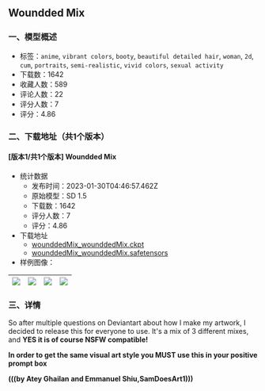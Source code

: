 ## Woundded Mix
### 一、模型概述

- 标签：`anime`, `vibrant colors`, `booty`, `beautiful detailed hair`, `woman`, `2d`, `cum`, `portraits`, `semi-realistic`, `vivid colors`, `sexual activity`
- 下载数：1642
- 收藏人数：589
- 评论人数：22
- 评分人数：7
- 评分：4.86

### 二、下载地址（共1个版本）

#### [版本1/共1个版本] Woundded Mix

- 统计数据
  - 发布时间：2023-01-30T04:46:57.462Z
  - 原始模型：SD 1.5
  - 下载数：1642
  - 评分人数：7
  - 评分：4.86
- 下载地址
  - [wounddedMix_wounddedMix.ckpt](https://civitai.com/api/download/models/4047?type=Model&format=PickleTensor&size=full&fp=fp16)
  - [wounddedMix_wounddedMix.safetensors](https://civitai.com/api/download/models/4047)
- 样例图像：

| <img src="https://image.civitai.com/xG1nkqKTMzGDvpLrqFT7WA/d752c17b-d2c0-4792-0ed1-52cccdd39100/width=450/61406.jpeg" /> | <img src="https://image.civitai.com/xG1nkqKTMzGDvpLrqFT7WA/e9fee1f3-927c-4e6a-b443-41a1715fca00/width=450/61405.jpeg" /> | <img src="https://image.civitai.com/xG1nkqKTMzGDvpLrqFT7WA/7dc649b7-9a73-401a-c2a5-fb6b4b57cd00/width=450/25365.jpeg" /> | <img src="https://image.civitai.com/xG1nkqKTMzGDvpLrqFT7WA/e5f84e92-741d-42b0-4727-85507886af00/width=450/25375.jpeg" /> |
| ---- | ---- | ---- | ---- |


### 三、详情
<p>So after multiple questions on Deviantart about how I make my artwork, I decided to release this for everyone to use. It's a mix of 3 different mixes, and <strong>YES it is of course NSFW compatible!</strong></p><p></p><p><strong>In order to get the same visual art style you MUST use this in your positive prompt box </strong></p><p><strong>(((by Atey Ghailan and Emmanuel Shiu,SamDoesArt1)))</strong></p>
